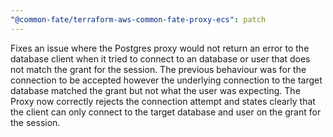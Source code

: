 ```yaml
---
"@common-fate/terraform-aws-common-fate-proxy-ecs": patch
---
```


Fixes an issue where the Postgres proxy would not return an error to the database client when it tried to connect to an database or user that does not match the grant for the session. The previous behaviour was for the connection to be accepted however the underlying connection to the target database matched the grant but not what the user was expecting. The Proxy now correctly rejects the connection attempt and states clearly that the client can only connect to the target database and user on the grant for the session.
